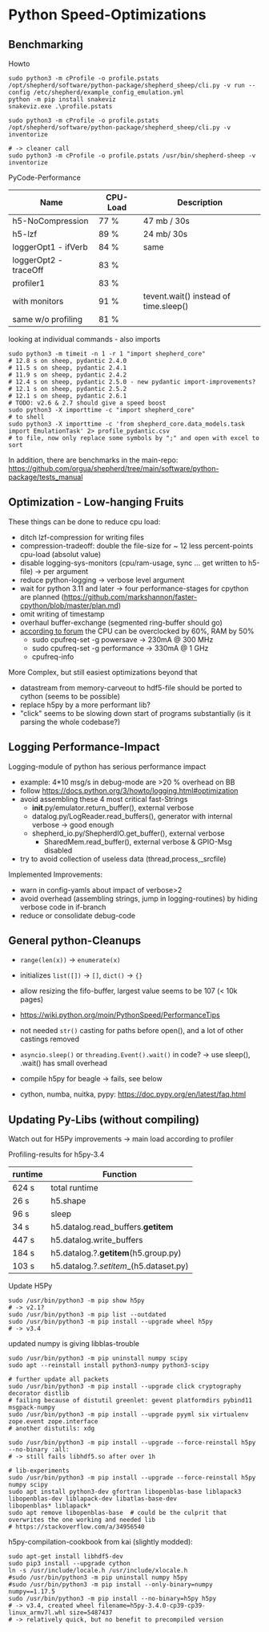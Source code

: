 # Python Speed-Optimizations

## Benchmarking

Howto

```Shell
sudo python3 -m cProfile -o profile.pstats  /opt/shepherd/software/python-package/shepherd_sheep/cli.py -v run --config /etc/shepherd/example_config_emulation.yml
python -m pip install snakeviz
snakeviz.exe .\profile.pstats

sudo python3 -m cProfile -o profile.pstats  /opt/shepherd/software/python-package/shepherd_sheep/cli.py -v inventorize

# -> cleaner call
sudo python3 -m cProfile -o profile.pstats /usr/bin/shepherd-sheep -v inventorize
```

PyCode-Performance

| Name                  | CPU-Load | Description                           |
|-----------------------|----------|---------------------------------------|
| h5-NoCompression      | 77 %     | 47 mb / 30s                           |
| h5-lzf                | 89 %     | 24 mb/ 30s                            |
| loggerOpt1 - ifVerb   | 84 %     | same                                  |
| loggerOpt2 - traceOff | 83 %     |                                       |
| profiler1             | 83 %     |                                       |
| with monitors         | 91 %     | tevent.wait() instead of time.sleep() |
| same w/o profiling    | 81 %     |                                       |

looking at individual commands - also imports

```Shell
sudo python3 -m timeit -n 1 -r 1 "import shepherd_core"
# 12.8 s on sheep, pydantic 2.4.0
# 11.5 s on sheep, pydantic 2.4.1
# 11.9 s on sheep, pydantic 2.4.2
# 12.4 s on sheep, pydantic 2.5.0 - new pydantic import-improvements?
# 12.1 s on sheep, pydantic 2.5.2
# 12.1 s on sheep, pydantic 2.6.1
# TODO: v2.6 & 2.7 should give a speed boost
sudo python3 -X importtime -c "import shepherd_core"
# to shell
sudo python3 -X importtime -c 'from shepherd_core.data_models.task import EmulationTask' 2> profile_pydantic.csv
# to file, now only replace some symbols by ";" and open with excel to sort
```

In addition, there are benchmarks in the main-repo: https://github.com/orgua/shepherd/tree/main/software/python-package/tests_manual

## Optimization - Low-hanging Fruits

These things can be done to reduce cpu load:

- ditch lzf-compression for writing files
- compression-tradeoff: double the file-size for ~ 12 less percent-points cpu-load (absolut value)
- disable logging-sys-monitors (cpu/ram-usage, sync ... get written to h5-file) -> per argument
- reduce python-logging -> verbose level argument
- wait for python 3.11 and later -> four performance-stages for cpython are planned (https://github.com/markshannon/faster-cpython/blob/master/plan.md)
- omit writing of timestamp
- overhaul buffer-exchange (segmented ring-buffer should go)
- [according to forum](https://forum.beagleboard.org/t/beaglebone-overclocking-success/11628) the CPU can be overclocked by 60%, RAM by 50%
    - sudo cpufreq-set -g powersave     -> 230mA @ 300 MHz
    - sudo cpufreq-set -g performance   -> 330mA @ 1 GHz
    - cpufreq-info

More Complex, but still easiest optimizations beyond that
- datastream from memory-carveout to hdf5-file should be ported to cython (seems to be possible)
- replace h5py by a more performant lib?
- "click" seems to be slowing down start of programs substantially (is it parsing the whole codebase?)

## Logging Performance-Impact

Logging-module of python has serious performance impact

- example: 4*10 msg/s in debug-mode are >20 % overhead on BB
- follow https://docs.python.org/3/howto/logging.html#optimization
- avoid assembling these 4 most critical fast-Strings
    - __init__.py/emulator.return_buffer(), external verbose
    - datalog.py/LogReader.read_buffers(), generator with internal verbose -> good enough
    - shepherd_io.py/ShepherdIO.get_buffer(), external verbose
        - SharedMem.read_buffer(), external verbose & GPIO-Msg disabled
- try to avoid collection of useless data (thread,process,_srcfile)

Implemented Improvements:

- warn in config-yamls about impact of verbose>2
- avoid overhead (assembling strings, jump in logging-routines) by hiding verbose code in if-branch
- reduce or consolidate debug-code

## General python-Cleanups

- `range(len(x))` -> `enumerate(x)`
- initializes `list([])` -> `[]`, `dict()` -> `{}`
- allow resizing the fifo-buffer, largest value seems to be 107 (< 10k pages)
- https://wiki.python.org/moin/PythonSpeed/PerformanceTips
- not needed `str()` casting for paths before open(), and a lot of other castings removed
- `asyncio.sleep()` or `threading.Event().wait()` in code? -> use sleep(), .wait() has small overhead

- compile h5py for beagle -> fails, see below
- cython, numba, nuitka, pypy: https://doc.pypy.org/en/latest/faq.html

## Updating Py-Libs (without compiling)

Watch out for H5Py improvements -> main load according to profiler

Profiling-results for h5py-3.4

| runtime | Function                               |
|---------|----------------------------------------|
| 624 s   | total runtime                          |
| 26 s    | h5.shape                               |
| 96 s    | sleep                                  |
| 34 s    | h5.datalog.read_buffers.__getitem__    |
| 447 s   | h5.datalog.write_buffers               |
| 184 s   | h5.datalog.?.__getitem__(h5.group.py)  |
| 103 s   | h5.datalog.?._setitem__(h5.dataset.py) |

Update H5Py

```Shell
sudo /usr/bin/python3 -m pip show h5py
# -> v2.1?
sudo /usr/bin/python3 -m pip list --outdated
sudo /usr/bin/python3 -m pip install --upgrade wheel h5py
# -> v3.4
```

updated numpy is giving libblas-trouble

```Shell
sudo /usr/bin/python3 -m pip uninstall numpy scipy
sudo apt --reinstall install python3-numpy python3-scipy

# further update all packets
sudo /usr/bin/python3 -m pip install --upgrade click cryptography decorator distlib
# failing because of distutil greenlet: gevent platformdirs pybind11  msgpack-numpy
sudo /usr/bin/python3 -m pip install --upgrade pyyml six virtualenv zope.event zope.interface
# another distutils: xdg

sudo /usr/bin/python3 -m pip install --upgrade --force-reinstall h5py --no-binary :all:
# -> still fails libhdf5.so after over 1h

# lib-experiments
sudo /usr/bin/python3 -m pip install --upgrade --force-reinstall h5py numpy scipy
sudo apt install python3-dev gfortran libopenblas-base liblapack3 libopenblas-dev liblapack-dev libatlas-base-dev
libopenblas* liblapack*
sudo apt remove libopenblas-base  # could be the culprit that overwrites the one working and needed lib
# https://stackoverflow.com/a/34956540
```

h5py-compilation-cookbook from kai (slightly modded):

```Shell
sudo apt-get install libhdf5-dev
sudo pip3 install --upgrade cython
ln -s /usr/include/locale.h /usr/include/xlocale.h
#sudo /usr/bin/python3 -m pip uninstall numpy h5py
#sudo /usr/bin/python3 -m pip install --only-binary=numpy numpy==1.17.5
sudo /usr/bin/python3 -m pip install --no-binary=h5py h5py
# -> v3.4, created wheel filename=h5py-3.4.0-cp39-cp39-linux_armv7l.whl size=5487437
# -> relatively quick, but no benefit to precompiled version
```
